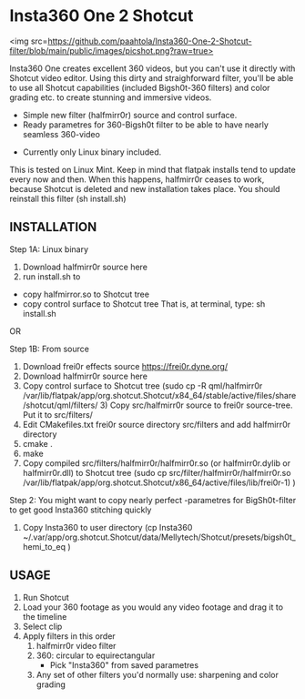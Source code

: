 
# Insta360 One 2 Shotcut

<img src=https://github.com/paahtola/Insta360-One-2-Shotcut-filter/blob/main/public/images/picshot.png?raw=true>

Insta360 One creates excellent 360 videos, but you can't use it directly with Shotcut video editor. Using this dirty and straighforward filter, you'll be able to use all Shotcut capabilities (included Bigsh0t-360 filters) and color grading etc. to create stunning and immersive videos.

+ Simple new filter (halfmirr0r) source and control surface.
+ Ready parametres for 360-Bigsh0t filter to be able to have nearly seamless 360-video 
- Currently only Linux binary included.


This is tested on Linux Mint. Keep in mind that flatpak installs tend to update every now and then. When this happens, halfmirr0r ceases to work, because Shotcut is deleted and new installation takes place. You should reinstall this filter (sh install.sh) 


INSTALLATION
------------

Step 1A: Linux binary
  1) Download halfmirr0r source here
  2) run install.sh to
  - copy halfmirror.so to Shotcut tree
  - copy control surface to Shotcut tree
That is, at terminal, type: sh install.sh


OR


Step 1B: From source
  1) Download frei0r effects source https://frei0r.dyne.org/
  2) Download halfmirr0r source here
  3) Copy control surface to Shotcut tree (sudo cp -R qml/halfmirr0r /var/lib/flatpak/app/org.shotcut.Shotcut/x84_64/stable/active/files/share/shotcut/qml/filters/   3) Copy src/halfmirr0r source to frei0r source-tree. Put it to src/filters/
  4) Edit CMakefiles.txt frei0r source directory src/filters and add halfmirr0r directory
  5) cmake .
  6) make
  7) Copy compiled src/filters/halfmirr0r/halfmirr0r.so (or halfmirr0r.dylib or halfmirr0r.dll) to Shotcut tree (sudo cp src/filter/halfmirr0r/halfmirr0r.so  /var/lib/flatpak/app/org.shotcut.Shotcut/x86_64/active/files/lib/frei0r-1)
)




Step 2: You might want to copy nearly perfect -parametres for BigSh0t-filter to get good Insta360 stitching quickly
   1) Copy Insta360 to user directory (cp Insta360 ~/.var/app/org.shotcut.Shotcut/data/Mellytech/Shotcut/presets/bigsh0t_hemi_to_eq )


USAGE
-----

1) Run Shotcut
2) Load your 360 footage as you would any video footage and drag it to the timeline
3) Select clip
4) Apply filters in this order
    1) halfmirr0r video filter
    2) 360: circular to equirectangular
         - Pick "Insta360" from saved parametres
    3) Any set of other filters you'd normally use: sharpening and color grading
      
      

